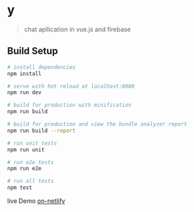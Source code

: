 # y

> chat apllication in vue.js and firebase

## Build Setup

``` bash
# install dependencies
npm install

# serve with hot reload at localhost:8080
npm run dev

# build for production with minification
npm run build

# build for production and view the bundle analyzer report
npm run build --report

# run unit tests
npm run unit

# run e2e tests
npm run e2e

# run all tests
npm test
```

live Demo  [on-netlify](https://friendly-snyder-649a90.netlify.app/) 
